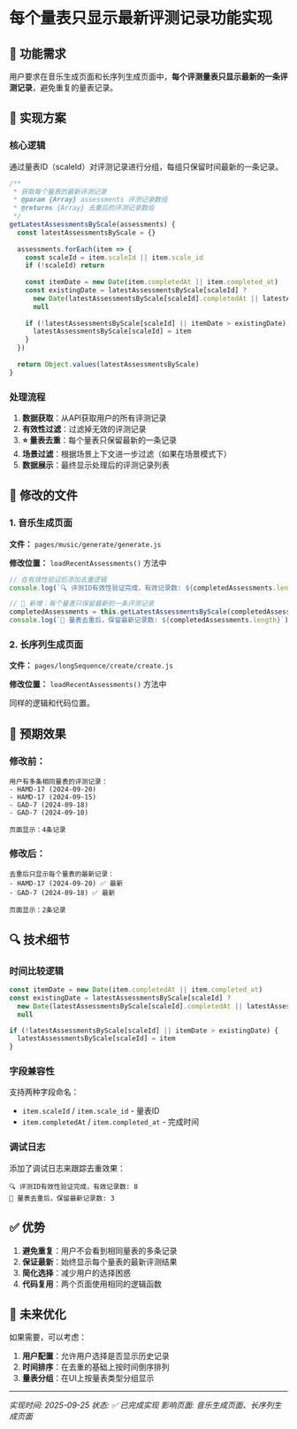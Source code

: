 # 每个量表只显示最新评测记录功能实现

## 🎯 功能需求

用户要求在音乐生成页面和长序列生成页面中，**每个评测量表只显示最新的一条评测记录**，避免重复的量表记录。

## 🔧 实现方案

### 核心逻辑

通过量表ID（scaleId）对评测记录进行分组，每组只保留时间最新的一条记录。

```javascript
/**
 * 获取每个量表的最新评测记录
 * @param {Array} assessments 评测记录数组
 * @returns {Array} 去重后的评测记录数组
 */
getLatestAssessmentsByScale(assessments) {
  const latestAssessmentsByScale = {}
  
  assessments.forEach(item => {
    const scaleId = item.scaleId || item.scale_id
    if (!scaleId) return
    
    const itemDate = new Date(item.completedAt || item.completed_at)
    const existingDate = latestAssessmentsByScale[scaleId] ? 
      new Date(latestAssessmentsByScale[scaleId].completedAt || latestAssessmentsByScale[scaleId].completed_at) : 
      null
    
    if (!latestAssessmentsByScale[scaleId] || itemDate > existingDate) {
      latestAssessmentsByScale[scaleId] = item
    }
  })
  
  return Object.values(latestAssessmentsByScale)
}
```

### 处理流程

1. **数据获取**：从API获取用户的所有评测记录
2. **有效性过滤**：过滤掉无效的评测记录
3. **⭐ 量表去重**：每个量表只保留最新的一条记录
4. **场景过滤**：根据场景上下文进一步过滤（如果在场景模式下）
5. **数据展示**：最终显示处理后的评测记录列表

## 📝 修改的文件

### 1. 音乐生成页面

**文件：** `pages/music/generate/generate.js`

**修改位置：** `loadRecentAssessments()` 方法中

```javascript
// 在有效性验证后添加去重逻辑
console.log(`🔍 评测ID有效性验证完成，有效记录数: ${completedAssessments.length}`)

// 🔧 新增：每个量表只保留最新的一条评测记录
completedAssessments = this.getLatestAssessmentsByScale(completedAssessments)
console.log(`🔧 量表去重后，保留最新记录数: ${completedAssessments.length}`)
```

### 2. 长序列生成页面

**文件：** `pages/longSequence/create/create.js`

**修改位置：** `loadRecentAssessments()` 方法中

同样的逻辑和代码位置。

## 🎯 预期效果

### 修改前：
```
用户有多条相同量表的评测记录：
- HAMD-17 (2024-09-20) 
- HAMD-17 (2024-09-15)
- GAD-7 (2024-09-18)
- GAD-7 (2024-09-10)

页面显示：4条记录
```

### 修改后：
```
去重后只显示每个量表的最新记录：
- HAMD-17 (2024-09-20) ✅ 最新
- GAD-7 (2024-09-18) ✅ 最新

页面显示：2条记录
```

## 🔍 技术细节

### 时间比较逻辑

```javascript
const itemDate = new Date(item.completedAt || item.completed_at)
const existingDate = latestAssessmentsByScale[scaleId] ? 
  new Date(latestAssessmentsByScale[scaleId].completedAt || latestAssessmentsByScale[scaleId].completed_at) : 
  null

if (!latestAssessmentsByScale[scaleId] || itemDate > existingDate) {
  latestAssessmentsByScale[scaleId] = item
}
```

### 字段兼容性

支持两种字段命名：
- `item.scaleId` / `item.scale_id` - 量表ID
- `item.completedAt` / `item.completed_at` - 完成时间

### 调试日志

添加了调试日志来跟踪去重效果：
```
🔍 评测ID有效性验证完成，有效记录数: 8
🔧 量表去重后，保留最新记录数: 3
```

## ✅ 优势

1. **避免重复**：用户不会看到相同量表的多条记录
2. **保证最新**：始终显示每个量表的最新评测结果
3. **简化选择**：减少用户的选择困惑
4. **代码复用**：两个页面使用相同的逻辑函数

## 🔮 未来优化

如果需要，可以考虑：
1. **用户配置**：允许用户选择是否显示历史记录
2. **时间排序**：在去重的基础上按时间倒序排列
3. **量表分组**：在UI上按量表类型分组显示

---

*实现时间: 2025-09-25*
*状态: ✅ 已完成实现*
*影响页面: 音乐生成页面、长序列生成页面*
